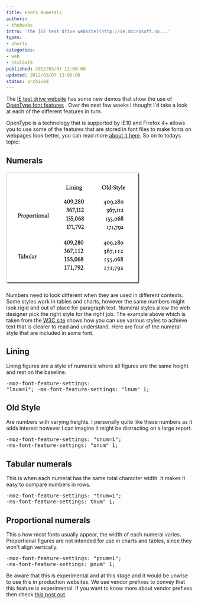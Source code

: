 ```yaml
---
title: Fonts Numerals
authors:
- thebeebs
intro: 'The [IE test drive website](http://ie.microsoft.co...'
types:
- shorts
categories:
- web
- html5at5
published: 2012/03/07 12:00:00
updated: 2012/03/07 13:00:00
status: archived
---
```


The [IE test drive website](http://ie.microsoft.com/testdrive/Graphics/OpenType/) has some new demos that show the use of [OpenType font features](http://www.w3.org/TR/css3-fonts/#propdef-font-variant-numeric) . Over the next few weeks I thought I'd take a look at each of the different features in turn.

OpenType is a technology that is supported by IE10 and Firefox 4+ allows you to use some of the features that are stored in font files to make fonts on webpages look better, you can read more [about it here](http://blogs.msdn.com/b/ie/archive/2012/01/09/css-corner-using-the-whole-font.aspx). So on to todays topic:

## Numerals

#### [![Number Styles](images/5466.numberstyles_thumb.png "Number Styles")](https://msdnshared.blob.core.windows.net/media/MSDNBlogsFS/prod.evol.blogs.msdn.com/CommunityServer.Blogs.Components.WeblogFiles/00/00/01/38/93/metablogapi/7848.numberstyles_2.png)

Numbers need to look different when they are used in different contexts. Some styles work in tables and charts, however the same numbers might look rigid and out of place for paragraph text. Numeral styles allow the web designer pick the right style for the right job. The example above which is taken from the [W3C site](http://www.w3.org/TR/css3-fonts/#propdef-font-variant-numeric) shows how you can use various styles to achieve text that is clearer to read and understand. Here are four of the numeral style that are included in some font.

## Lining&#160; 

Lining figures are a style of numerals where all figures are the same height and rest on the baseline.
    <div style="padding-bottom: 0px; margin: 0px; padding-left: 0px; padding-right: 0px; display: inline; float: none; padding-top: 0px" id="scid:f32c3428-b7e9-4f15-a8ea-c502c7ff2e88:7a108e63-9ee2-4654-b0e9-1cfcadf56018" class="wlWriterEditableSmartContent"><pre class="brush: html;">-moz-font-feature-settings: "lnum=1";
-ms-font-feature-settings: "lnum" 1;</pre></div>

## Old Style

Are numbers with varying heights. I personally quite like these numbers as it adds interest however I can imagine it might be distracting on a large report.

<div style="padding-bottom: 0px; margin: 0px; padding-left: 0px; padding-right: 0px; display: inline; float: none; padding-top: 0px" id="scid:f32c3428-b7e9-4f15-a8ea-c502c7ff2e88:facf6501-bd7b-4e9c-a873-ee3e9d069d90" class="wlWriterEditableSmartContent"><pre class="brush: html;">-moz-font-feature-settings: "onum=1";
-ms-font-feature-settings: "onum" 1;</pre></div>

## Tabular numerals 

This is when each numeral has the same total character width. It makes it easy to compare numbers in rows.

<div style="padding-bottom: 0px; margin: 0px; padding-left: 0px; padding-right: 0px; display: inline; float: none; padding-top: 0px" id="scid:f32c3428-b7e9-4f15-a8ea-c502c7ff2e88:4a3a3de0-6856-4143-accd-cf8060b82983" class="wlWriterEditableSmartContent"><pre class="brush: html;">-moz-font-feature-settings: "tnum=1";
-ms-font-feature-settings: tnum" 1;</pre></div>

## Proportional numerals

This s how most fonts usually appear, the width of each numeral varies. Proportional figures are not intended for use in charts and tables, since they won't align vertically.

<div style="padding-bottom: 0px; margin: 0px; padding-left: 0px; padding-right: 0px; display: inline; float: none; padding-top: 0px" id="scid:f32c3428-b7e9-4f15-a8ea-c502c7ff2e88:daae7144-3e04-4fe1-9b9e-ec7317b26776" class="wlWriterEditableSmartContent"><pre class="brush: html;">-moz-font-feature-settings: "pnum=1";
-ms-font-feature-settings: pnum" 1;</pre></div>

Be aware that this is experimental and at this stage and it would be unwise to use this in production websites. We use vendor prefixes to convey that this feature is experimental. If you want to know more about vendor prefixes then check [this post out](http://blogs.msdn.com/b/thebeebs/archive/2012/02/20/are-you-developing-for-all-browsers-or-just-your-favourite.aspx).